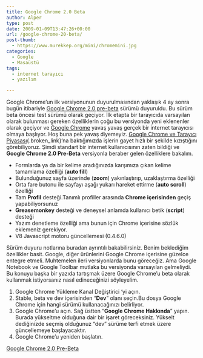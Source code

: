 ```yaml
---
title: Google Chrome 2.0 Beta
author: Alper
type: post
date: 2009-01-09T13:47:26+00:00
url: /google-chrome-20-beta/
post-thumb:
  - https://www.murekkep.org/mini/chromemini.jpg
categories:
  - Google
  - Masaüstü
tags:
  - internet tarayıcı
  - yazılım

---
```

Google Chrome&#8217;un ilk versiyonunun duyurulmasından yaklaşık 4 ay sonra bugün itibariyle <a href="http://googlesystem.blogspot.com/2009/01/google-chrome-20-pre-beta.html" target="_blank">Google Chrome 2.0 pre-beta</a> sürümü duyuruldu. Bu sürüm beta öncesi test sürümü olarak geçiyor. İlk etapta bir tarayıcıda varsayılan olarak bulunması gereken özelliklerin çoğu bu versiyonda yeni eklenenler olarak geçiyor ve <a href="http://www.google.com/chrome" target="_blank">Google Chrome</a> yavaş yavaş gerçek bir internet tarayıcısı olmaya başlıyor. Hoş buna pek yavaş diyemeyiz. [Google Chrome ve Tarayıcı Piyasası][1]{.broken_link}&#8216;na baktığımızda işlerin gayet hızlı bir şekilde kızıştığını görebiliyoruz. Şimdi standart bir internet kullanıcısının zaten bildiği ve **Google Chrome 2.0 Pre-Beta** versiyonla beraber gelen özelliklere bakalım. <!--more-->

  * Formlarda ya da bir kelime aradığınızda karşımıza çıkan kelime tamamlama özelliği (**auto fill**) 
  * Bulunduğunuz sayfa üzerinde (**zoom**) yakınlaştırıp, uzaklaştırma özelliği 
  * Orta fare butonu ile sayfayı aşağı yukarı hareket ettirme (**auto scroll**) özelliği
  * Tam **Profil** desteği.Tanımlı profiller arasında **Chrome içerisinden** geçiş yapabiliyorsunuz
  * **Greasemonkey** desteği ve deneysel anlamda kullanıcı betik (**script**) desteği
  * Yazım denetleme özelliği ama bunun için Chrome içerisine sözlük eklemeniz gerekiyor.
  * V8 Javascript motoru güncellemesi (0.4.6.0)

Sürüm duyuru notlarına buradan ayrıntılı bakabilirsiniz. Benim beklediğim özellikler basit. Google, diğer ürünlerini Google Chrome içerisine güzelce entegre etmeli. Muhtemelen ileri versiyonlarda bunu göreceğiz. Ama Google Notebook ve Google Toolbar mutlaka bu versiyonda varsayılan gelmeliydi. Bu konuyu başka bir yazıda tartışmak üzere Google Chrome&#8217;u beta olarak kullanmak istiyorsanız nasıl edineceğinizi söyleyelim. 

1. Google Chrome Yükleme Kanal Değiştirici &#8216;yi açın.  
2. Stable, beta ve dev içerisinden &#8220;**Dev**&#8221; olanı seçin.Bu dosya Google Chrome için hangi sürümü kullanacağınızı belirliyor.  
3. Google Chrome&#8217;u açın. Sağ üstten &#8220;**Google Chrome Hakkında**&#8221; yapın. Burada yükseltme olduğuna dair bir işaret göreceksiniz. Yükselt dediğinizde seçmiş olduğunuz &#8220;dev&#8221; sürüme terfi etmek üzere güncellemeye başlayacaktır.  
4. Google Chrome&#8217;u yeniden başlatın. 

<a href="http://googlesystem.blogspot.com/2009/01/google-chrome-20-pre-beta.html"  target="_blank">Google Chrome 2.0 Pre-Beta</a>

 [1]: https://www.murekkep.org/google-chrome-ve-tarayici-piyasasi-572
